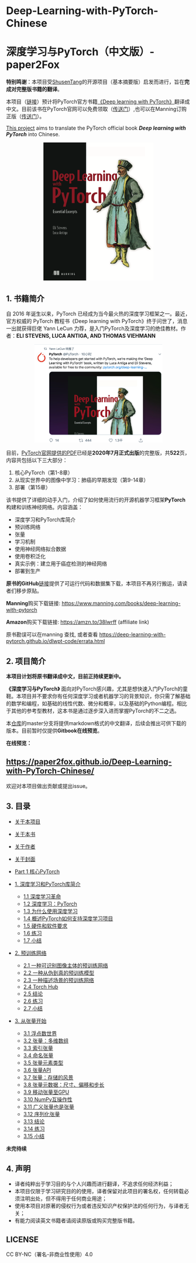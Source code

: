 # Deep-Learning-with-PyTorch-Chinese 
# 深度学习与PyTorch（中文版）-paper2Fox

**特别鸣谢**：本项目受[ShusenTang](https://github.com/ShusenTang/Deep-Learning-with-PyTorch-Chinese)的开源项目（基本摘要版）启发而进行，旨在**完成对完整版书籍的翻译**。

本项目（[链接](https://github.com/paper2Fox/Deep-Learning-with-PyTorch-Chinese)）预计将PyTorch官方书籍[《Deep learning with PyTorch》](https://pytorch.org/deep-learning-with-pytorch)翻译成中文。目前该书在PyTorch官网可以免费领取（[传送门](https://pytorch.org/deep-learning-with-pytorch)）,也可以在Manning订购正版（[传送门](https://www.manning.com/books/deep-learning-with-pytorch)）。

[This project](https://github.com/paper2Fox/Deep-Learning-with-PyTorch-Chinese) aims to translate the PyTorch official book ***Deep learning with PyTorch*** into Chinese.


<div align=center>
<img width="300" src="img/cover.png" alt="cover"/>
</div>

## 1. 书籍简介
自 2016 年诞生以来，PyTorch 已经成为当今最火热的深度学习框架之一。最近，官方权威的 PyTorch 教程书《Deep learning with PyTorch》终于问世了，消息一出就获得巨佬 Yann LeCun 力荐，是入门PyTorch及深度学习的绝佳教材。作者：**ELI STEVENS, LUCA ANTIGA, AND THOMAS VIEHMANN**
<div align=center>
<img width="350" src="img/twitter.png" alt="twitter"/>
</div>

目前，[PyTorch官网提供的PDF](https://pytorch.org/deep-learning-with-pytorch)已经是**2020年7月正式出版**的完整版，共**522**页，内容共包括以下三大部分：

1. 核心PyTorch（第1-8章）
2. 从现实世界中的图像中学习：肺癌的早期发现（第9-14章）
3. 部署（第15章）

该书提供了详细的动手入门，介绍了如何使用流行的开源机器学习框架**PyTorch**构建和训练神经网络。内容涵盖：

* 深度学习和PyTorch库简介
* 预训练网络
* 张量
* 学习机制
* 使用神经网络拟合数据
* 使用卷积泛化
* 真实示例：建立用于癌症检测的神经网络
* 部署到生产

**原书的GitHub**[链接](https://github.com/deep-learning-with-pytorch/dlwpt-code)提供了可运行代码和数据集下载，本项目不再另行搬运，请读者们移步原贴。

**Manning**购买下载链接: https://www.manning.com/books/deep-learning-with-pytorch

**Amazon**购买下载链接: https://amzn.to/38Iwrff (affiliate link)

原书勘误可以在manning 查找, 或者查看 https://deep-learning-with-pytorch.github.io/dlwpt-code/errata.html

## 2. 项目简介

**本项目计划将原书翻译成中文，目前正持续更新中。**

**《深度学习与PyTorch》** 面向对PyTorch感兴趣，尤其是想快速入门PyTorch的童鞋。本项目并不要求你有任何深度学习或者机器学习的背景知识，你只需了解基础的数学和编程，如基础的线性代数、微分和概率，以及基础的Python编程。相比于其他的参考型教材，这本书是通过逐步深入进而掌握PyTorch的不二之选。

本[仓库](https://github.com/paper2Fox/Deep-Learning-with-PyTorch-Chinese)的master分支将提供markdown格式的中文翻译，后续会推出可供下载的版本。目前暂时仅提供**Gitbook在线预览**。

**在线预览：**
## https://paper2fox.github.io/Deep-Learning-with-PyTorch-Chinese/

欢迎对本项目做出贡献或提出issue。

## 3. 目录

* [关于本项目](./README.md)
* [关于本书](about/about_this_book.md)
* [关于作者](about/about_the_authors.md)
* [关于封面](about/about_the_cover_illustration.md)

* [Part 1 核心PyTorch](./Chapter1/1.0.md)
* [1. 深度学习和PyTorch库简介](./Chapter1/1.1.md)
    * [1.1 深度学习革命](./Chapter1/1.1.md#chap1-1)
    * [1.2 深度学习：PyTorch](./Chapter1/1.1.md#chap1-2)
    * [1.3 为什么使用深度学习](./Chapter1/1.1.md#chap1-3) 
    * [1.4 概述PyTorch如何支持深度学习项目](./Chapter1/1.1.md#chap1-4)   
    * [1.5 硬件和软件要求](./Chapter1/1.1.md#chap1-5)  
    * [1.6 练习](./Chapter1/1.1.md#chap1-6)  
    * [1.7 小结](./Chapter1/1.1.md#chap1-7)
* [2. 预训练网络](./Chapter2/2.1.md)     
    * [2.1 一种可识别图像主体的预训练网络](./Chapter2/2.1.md#chap2-1)
    * [2.2 一种从伪到真的预训练模型](./Chapter2/2.1.md#chap2-2)
    * [2.3 一种描述场景的预训练网络](./Chapter2/2.1.md#chap2-3)
    * [2.4 Torch Hub](./Chapter2/2.1.md#chap2-4)
    * [2.5 结论](./Chapter2/2.1.md#chap2-5)
    * [2.6 练习](./Chapter2/2.1.md#chap2-6)
    * [2.7 小结](./Chapter2/2.1.md#chap2-7)
* [3. 从张量开始](./Chapter3/3.1.md)     
    * [3.1 浮点数世界](./Chapter3/3.1.md#chap3-1)
    * [3.2 张量：多维数组](./Chapter3/3.1.md#chap3-2)
    * [3.3 索引张量](./Chapter3/3.1.md#chap3-3)
    * [3.4 命名张量](./Chapter3/3.1.md#chap3-4)
    * [3.5 张量元素类型](./Chapter3/3.1.md#chap3-5)
    * [3.6 张量API](./Chapter3/3.1.md#chap3-6)
    * [3.7 张量：存储的风景](./Chapter3/3.1.md#chap3-7)
    * [3.8 张量元数据：尺寸、偏移和步长](./Chapter3/3.1.md#chap3-8)
    * [3.9 移动张量至GPU](./Chapter3/3.1.md#chap3-9)
    * [3.10 NumPy互操作性](./Chapter3/3.1.md#chap3-10)
    * [3.11 广义张量也是张量](./Chapter3/3.1.md#chap3-11)
    * [3.12 序列化张量](./Chapter3/3.1.md#chap3-12)
    * [3.13 结论](./Chapter3/3.1.md#chap3-13)
    * [3.14 练习](./Chapter3/3.1.md#chap3-14)
    * [3.15 小结](./Chapter3/3.1.md#chap3-15)

**未完待续**

## 4. 声明

* 译者纯粹出于学习目的与个人兴趣而进行翻译，不追求任何经济利益；
* 本项目仅限于学习研究目的的使用，译者保留对此项目的署名权，任何转载必须注明出处，但不得用于任何商业用途；
* 使用本项目对原著的侵权行为或者违反知识产权保护法的任何行为，与译者无关；
* 有能力阅读英文书籍者请阅读原版或购买完整版书籍。

## LICENSE
CC BY-NC（署名-非商业性使用）4.0


